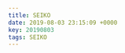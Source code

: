 ```yaml
---
title: SEIKO
date: 2019-08-03 23:15:09 +0000
key: 20190803
tags: SEIKO
---
```


<div class="notebook-content">
  
</div>

<script type="module"> 

import notebook from "https://api.observablehq.com/d/297407e123e2bffd.js";  //  "download code" url

document.querySelector('.notebook-content').innerHTML =notebook.modules[0].variables
.filter(d=>d)
.map((d,i)=>` <div class=" observable-wrapper div-number-${i}"></div>`)
.join(''); 

import {Inspector, Runtime} from "https://unpkg.com/@observablehq/runtime@3/dist/runtime.js"; 
let i=1;
Runtime.load(notebook, (variable) => { 
  return new Inspector(document.querySelector(`.observable-wrapper:nth-child(${i++})`));
 }); 


</script>
